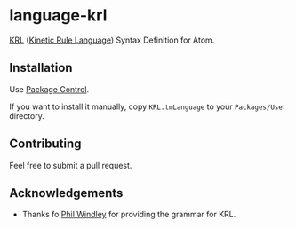 language-krl
==========

[KRL][1] ([Kinetic Rule Language][2]) Syntax Definition for Atom.

## Installation

Use [Package Control][3].

If you want to install it manually, copy `KRL.tmLanguage` to your `Packages/User` directory.

## Contributing 

Feel free to submit a pull request.

## Acknowledgements

* Thanks fo [Phil Windley][4] for providing the grammar for KRL.


[1]: http://developer.kynetx.com/
[2]: http://en.wikipedia.org/wiki/Kinetic_Rule_Language
[3]: https://atom.io/packages
[4]: http://www.windley.com/
